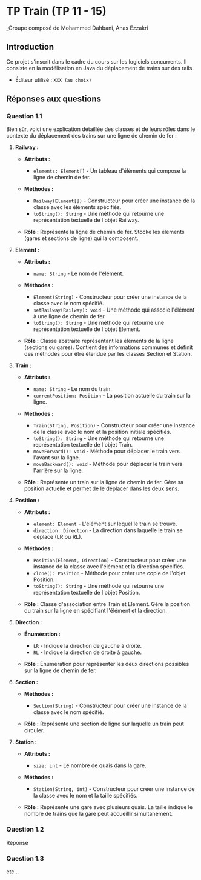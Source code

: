 # TP Train (TP 11 - 15)
_Groupe composé de Mohammed Dahbani, Anas Ezzakri

## Introduction
Ce projet s'inscrit dans le cadre du cours sur les logiciels concurrents. Il consiste en la modélisation en Java du déplacement de trains sur des rails.
- Éditeur utilisé : `XXX (au choix)`

## Réponses aux questions

### Question 1.1
Bien sûr, voici une explication détaillée des classes et de leurs rôles dans le contexte du déplacement des trains sur une ligne de chemin de fer :

1. **Railway :**
   - **Attributs :**
     - `elements: Element[]` - Un tableau d'éléments qui compose la ligne de chemin de fer.
   - **Méthodes :**
     - `Railway(Element[])` - Constructeur pour créer une instance de la classe avec les éléments spécifiés.
     - `toString(): String` - Une méthode qui retourne une représentation textuelle de l'objet Railway.

   - **Rôle :** Représente la ligne de chemin de fer. Stocke les éléments (gares et sections de ligne) qui la composent.

2. **Element :**
   - **Attributs :**
     - `name: String` - Le nom de l'élément.
   - **Méthodes :**
     - `Element(String)` - Constructeur pour créer une instance de la classe avec le nom spécifié.
     - `setRailway(Railway): void` - Une méthode qui associe l'élément à une ligne de chemin de fer.
     - `toString(): String` - Une méthode qui retourne une représentation textuelle de l'objet Element.

   - **Rôle :** Classe abstraite représentant les éléments de la ligne (sections ou gares). Contient des informations communes et définit des méthodes pour être étendue par les classes Section et Station.

3. **Train :**
   - **Attributs :**
     - `name: String` - Le nom du train.
     - `currentPosition: Position` - La position actuelle du train sur la ligne.
   - **Méthodes :**
     - `Train(String, Position)` - Constructeur pour créer une instance de la classe avec le nom et la position initiale spécifiés.
     - `toString(): String` - Une méthode qui retourne une représentation textuelle de l'objet Train.
     - `moveForward(): void` - Méthode pour déplacer le train vers l'avant sur la ligne.
     - `moveBackward(): void` - Méthode pour déplacer le train vers l'arrière sur la ligne.

   - **Rôle :** Représente un train sur la ligne de chemin de fer. Gère sa position actuelle et permet de le déplacer dans les deux sens.

4. **Position :**
   - **Attributs :**
     - `element: Element` - L'élément sur lequel le train se trouve.
     - `direction: Direction` - La direction dans laquelle le train se déplace (LR ou RL).
   - **Méthodes :**
     - `Position(Element, Direction)` - Constructeur pour créer une instance de la classe avec l'élément et la direction spécifiés.
     - `clone(): Position` - Méthode pour créer une copie de l'objet Position.
     - `toString(): String` - Une méthode qui retourne une représentation textuelle de l'objet Position.

   - **Rôle :** Classe d'association entre Train et Element. Gère la position du train sur la ligne en spécifiant l'élément et la direction.

5. **Direction :**
   - **Énumération :**
     - `LR` - Indique la direction de gauche à droite.
     - `RL` - Indique la direction de droite à gauche.

   - **Rôle :** Énumération pour représenter les deux directions possibles sur la ligne de chemin de fer.

6. **Section :**
   - **Méthodes :**
     - `Section(String)` - Constructeur pour créer une instance de la classe avec le nom spécifié.

   - **Rôle :** Représente une section de ligne sur laquelle un train peut circuler.

7. **Station :**
   - **Attributs :**
     - `size: int` - Le nombre de quais dans la gare.
   - **Méthodes :**
     - `Station(String, int)` - Constructeur pour créer une instance de la classe avec le nom et la taille spécifiés.

   - **Rôle :** Représente une gare avec plusieurs quais. La taille indique le nombre de trains que la gare peut accueillir simultanément.

### Question 1.2
Réponse
### Question 1.3

etc...
